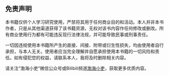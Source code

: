 ## 免责声明

本书籍仅供个人学习研究使用，严禁将其用于任何商业目的和活动。本人并非本书作者，只是从其他渠道获得了该书籍资源，无权对该书内容作任何修改或删改。所有商业使用行为都有可能违反现行法律法规，并可能导致民事或刑事责任。

一切因违规使用本书籍所产生的直接、间接、附带或衍生性损失，均由使用者自行承担，与本人无关。使用者应当完全理解并自愿承担使用本书籍的一切风险和责任。如有侵犯您的权益，请联系本人，我将及时删除相关内容。

请关注“渤海小吏”微信公众号或Bilibili频道[渤海小吏](https://space.bilibili.com/504934876)，获取更多优质内容。

